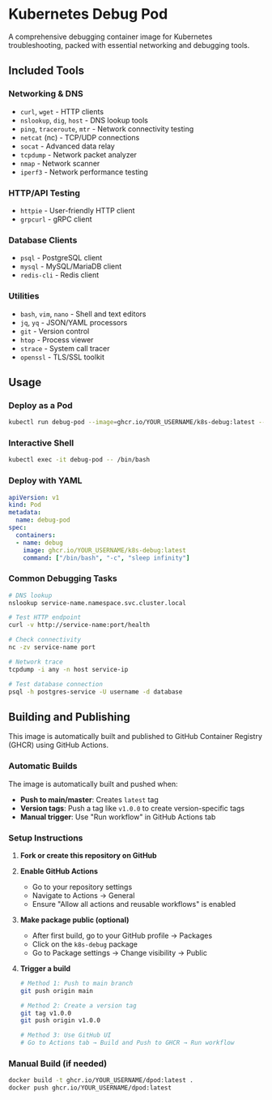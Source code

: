 # Kubernetes Debug Pod

A comprehensive debugging container image for Kubernetes troubleshooting, packed with essential networking and debugging tools.

## Included Tools

### Networking & DNS
- `curl`, `wget` - HTTP clients
- `nslookup`, `dig`, `host` - DNS lookup tools
- `ping`, `traceroute`, `mtr` - Network connectivity testing
- `netcat` (nc) - TCP/UDP connections
- `socat` - Advanced data relay
- `tcpdump` - Network packet analyzer
- `nmap` - Network scanner
- `iperf3` - Network performance testing

### HTTP/API Testing
- `httpie` - User-friendly HTTP client
- `grpcurl` - gRPC client

### Database Clients
- `psql` - PostgreSQL client
- `mysql` - MySQL/MariaDB client
- `redis-cli` - Redis client

### Utilities
- `bash`, `vim`, `nano` - Shell and text editors
- `jq`, `yq` - JSON/YAML processors
- `git` - Version control
- `htop` - Process viewer
- `strace` - System call tracer
- `openssl` - TLS/SSL toolkit

## Usage

### Deploy as a Pod

```bash
kubectl run debug-pod --image=ghcr.io/YOUR_USERNAME/k8s-debug:latest --restart=Never -- sleep infinity
```

### Interactive Shell

```bash
kubectl exec -it debug-pod -- /bin/bash
```

### Deploy with YAML

```yaml
apiVersion: v1
kind: Pod
metadata:
  name: debug-pod
spec:
  containers:
  - name: debug
    image: ghcr.io/YOUR_USERNAME/k8s-debug:latest
    command: ["/bin/bash", "-c", "sleep infinity"]
```

### Common Debugging Tasks

```bash
# DNS lookup
nslookup service-name.namespace.svc.cluster.local

# Test HTTP endpoint
curl -v http://service-name:port/health

# Check connectivity
nc -zv service-name port

# Network trace
tcpdump -i any -n host service-ip

# Test database connection
psql -h postgres-service -U username -d database
```

## Building and Publishing

This image is automatically built and published to GitHub Container Registry (GHCR) using GitHub Actions.

### Automatic Builds

The image is automatically built and pushed when:
- **Push to main/master**: Creates `latest` tag
- **Version tags**: Push a tag like `v1.0.0` to create version-specific tags
- **Manual trigger**: Use "Run workflow" in GitHub Actions tab

### Setup Instructions

1. **Fork or create this repository on GitHub**

2. **Enable GitHub Actions**
   - Go to your repository settings
   - Navigate to Actions → General
   - Ensure "Allow all actions and reusable workflows" is enabled

3. **Make package public (optional)**
   - After first build, go to your GitHub profile → Packages
   - Click on the `k8s-debug` package
   - Go to Package settings → Change visibility → Public

4. **Trigger a build**
   ```bash
   # Method 1: Push to main branch
   git push origin main

   # Method 2: Create a version tag
   git tag v1.0.0
   git push origin v1.0.0

   # Method 3: Use GitHub UI
   # Go to Actions tab → Build and Push to GHCR → Run workflow
   ```

### Manual Build (if needed)

```bash
docker build -t ghcr.io/YOUR_USERNAME/dpod:latest .
docker push ghcr.io/YOUR_USERNAME/dpod:latest
```
